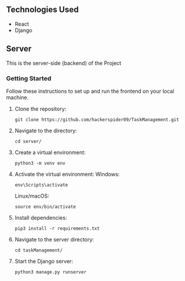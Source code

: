 ## Technologies Used

- React
- Django


## Server

This is the server-side (backend) of the Project


### Getting Started

Follow these instructions to set up and run the frontend on your local machine.

1. Clone the repository:
   ```
   git clone https://github.com/hackerspider09/TaskManagement.git
   ```

2. Navigate to the directory:
   ```
   cd server/
   ```
   
3. Create a virtual environment:
    ```
    python3 -m venv env
    ```

4. Activate the virtual environment:
    Windows:
    ```
    env\Scripts\activate
    ```
    Linux/macOS:
    ```
    source env/bin/activate
    ```

5. Install dependencies:
    ```
    pip3 install -r requirements.txt
    ```

6. Navigate to the server directory:
    ```
    cd taskManagement/
    ```

7. Start the Django server:
    ```
    python3 manage.py runserver
    ```
